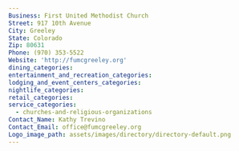 ```yaml
---
Business: First United Methodist Church
Street: 917 10th Avenue
City: Greeley
State: Colorado
Zip: 80631
Phone: (970) 353-5522
Website: 'http://fumcgreeley.org'
dining_categories:
entertainment_and_recreation_categories:
lodging_and_event_centers_categories:
nightlife_categories:
retail_categories:
service_categories:
  - churches-and-religious-organizations
Contact_Name: Kathy Trevino
Contact_Email: office@fumcgreeley.org
Logo_image_path: assets/images/directory/directory-default.png
---
```



